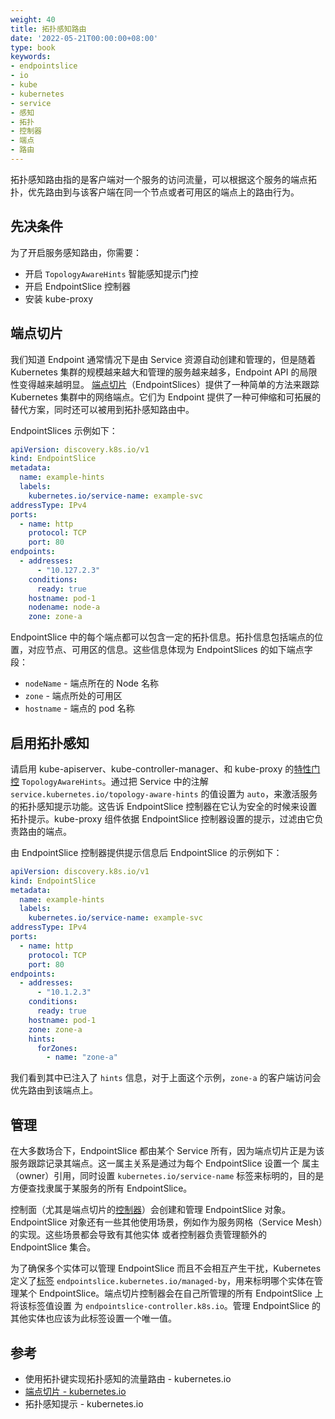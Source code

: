 ```yaml
---
weight: 40
title: 拓扑感知路由
date: '2022-05-21T00:00:00+08:00'
type: book
keywords:
- endpointslice
- io
- kube
- kubernetes
- service
- 感知
- 拓扑
- 控制器
- 端点
- 路由
---
```

拓扑感知路由指的是客户端对一个服务的访问流量，可以根据这个服务的端点拓扑，优先路由到与该客户端在同一个节点或者可用区的端点上的路由行为。

## 先决条件

为了开启服务感知路由，你需要：

- 开启 `TopologyAwareHints` 智能感知提示门控
- 开启 EndpointSlice 控制器
- 安装 kube-proxy

## 端点切片

我们知道 Endpoint 通常情况下是由 Service 资源自动创建和管理的，但是随着 Kubernetes 集群的规模越来越大和管理的服务越来越多，Endpoint API 的局限性变得越来越明显。 [端点切片](https://kubernetes.io/zh/docs/concepts/services-networking/endpoint-slices/)（EndpointSlices）提供了一种简单的方法来跟踪 Kubernetes 集群中的网络端点。它们为 Endpoint 提供了一种可伸缩和可拓展的替代方案，同时还可以被用到拓扑感知路由中。

EndpointSlices 示例如下：

```yaml
apiVersion: discovery.k8s.io/v1
kind: EndpointSlice
metadata:
  name: example-hints
  labels:
    kubernetes.io/service-name: example-svc
addressType: IPv4
ports:
  - name: http
    protocol: TCP
    port: 80
endpoints:
  - addresses:
      - "10.127.2.3"
    conditions:
      ready: true
    hostname: pod-1
    nodename: node-a
    zone: zone-a
```

EndpointSlice 中的每个端点都可以包含一定的拓扑信息。拓扑信息包括端点的位置，对应节点、可用区的信息。这些信息体现为 EndpointSlices 的如下端点字段：

- `nodeName` - 端点所在的 Node 名称
- `zone` - 端点所处的可用区
- `hostname` - 端点的 pod 名称

## 启用拓扑感知

请启用 kube-apiserver、kube-controller-manager、和 kube-proxy 的[特性门控](https://kubernetes.io/zh/docs/reference/command-line-tools-reference/feature-gates/) `TopologyAwareHints`。通过把 Service 中的注解 `service.kubernetes.io/topology-aware-hints` 的值设置为 `auto`，来激活服务的拓扑感知提示功能。这告诉 EndpointSlice 控制器在它认为安全的时候来设置拓扑提示。kube-proxy 组件依据 EndpointSlice 控制器设置的提示，过滤由它负责路由的端点。

由 EndpointSlice 控制器提供提示信息后 EndpointSlice 的示例如下：

```yaml
apiVersion: discovery.k8s.io/v1
kind: EndpointSlice
metadata:
  name: example-hints
  labels:
    kubernetes.io/service-name: example-svc
addressType: IPv4
ports:
  - name: http
    protocol: TCP
    port: 80
endpoints:
  - addresses:
      - "10.1.2.3"
    conditions:
      ready: true
    hostname: pod-1
    zone: zone-a
    hints:
      forZones:
        - name: "zone-a"
```

我们看到其中已注入了 `hints` 信息，对于上面这个示例，`zone-a` 的客户端访问会优先路由到该端点上。

## 管理

在大多数场合下，EndpointSlice 都由某个 Service 所有，因为端点切片正是为该服务跟踪记录其端点。这一属主关系是通过为每个 EndpointSlice 设置一个 属主（owner）引用，同时设置 `kubernetes.io/service-name` 标签来标明的，目的是方便查找隶属于某服务的所有 EndpointSlice。

控制面（尤其是端点切片的[控制器](https://kubernetes.io/zh/docs/concepts/architecture/controller/)）会创建和管理 EndpointSlice 对象。EndpointSlice 对象还有一些其他使用场景，例如作为服务网格（Service Mesh）的实现。这些场景都会导致有其他实体 或者控制器负责管理额外的 EndpointSlice 集合。

为了确保多个实体可以管理 EndpointSlice 而且不会相互产生干扰，Kubernetes 定义了[标签](https://kubernetes.io/zh/docs/concepts/overview/working-with-objects/labels/) `endpointslice.kubernetes.io/managed-by`，用来标明哪个实体在管理某个 EndpointSlice。端点切片控制器会在自己所管理的所有 EndpointSlice 上将该标签值设置 为 `endpointslice-controller.k8s.io`。管理 EndpointSlice 的其他实体也应该为此标签设置一个唯一值。

## 参考

- 使用拓扑键实现拓扑感知的流量路由 - kubernetes.io
- [端点切片 - kubernetes.io](https://kubernetes.io/zh/docs/concepts/services-networking/endpoint-slices/)
- 拓扑感知提示 - kubernetes.io

